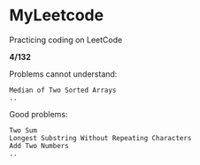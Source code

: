 MyLeetcode
==========

Practicing coding on LeetCode


**4/132**

Problems cannot understand:

	Median of Two Sorted Arrays
	..

Good problems:
	
	Two Sum
	Longest Substring Without Repeating Characters
	Add Two Numbers
	..
